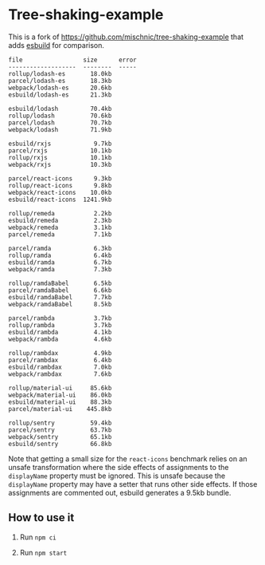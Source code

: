 # Tree-shaking-example

This is a fork of https://github.com/mischnic/tree-shaking-example that adds [esbuild](https://github.com/evanw/esbuild) for comparison.

```
file                 size      error
-------------------  --------  -----
rollup/lodash-es       18.0kb
parcel/lodash-es       18.3kb
webpack/lodash-es      20.6kb
esbuild/lodash-es      21.3kb

esbuild/lodash         70.4kb
rollup/lodash          70.6kb
parcel/lodash          70.7kb
webpack/lodash         71.9kb

esbuild/rxjs            9.7kb
parcel/rxjs            10.1kb
rollup/rxjs            10.1kb
webpack/rxjs           10.3kb

parcel/react-icons      9.3kb
rollup/react-icons      9.8kb
webpack/react-icons    10.0kb
esbuild/react-icons  1241.9kb

rollup/remeda           2.2kb
esbuild/remeda          2.3kb
webpack/remeda          3.1kb
parcel/remeda           7.1kb

parcel/ramda            6.3kb
rollup/ramda            6.4kb
esbuild/ramda           6.7kb
webpack/ramda           7.3kb

rollup/ramdaBabel       6.5kb
parcel/ramdaBabel       6.6kb
esbuild/ramdaBabel      7.7kb
webpack/ramdaBabel      8.5kb

parcel/rambda           3.7kb
rollup/rambda           3.7kb
esbuild/rambda          4.1kb
webpack/rambda          4.6kb

rollup/rambdax          4.9kb
parcel/rambdax          6.4kb
esbuild/rambdax         7.0kb
webpack/rambdax         7.6kb

rollup/material-ui     85.6kb
webpack/material-ui    86.0kb
esbuild/material-ui    88.3kb
parcel/material-ui    445.8kb

rollup/sentry          59.4kb
parcel/sentry          63.7kb
webpack/sentry         65.1kb
esbuild/sentry         66.8kb
```

Note that getting a small size for the `react-icons` benchmark relies on an unsafe transformation where the side effects of assignments to the `displayName` property must be ignored. This is unsafe because the `displayName` property may have a setter that runs other side effects. If those assignments are commented out, esbuild generates a 9.5kb bundle.

## How to use it

1. Run `npm ci`

2. Run `npm start`
